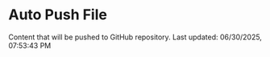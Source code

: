 # Auto Push File

Content that will be pushed to GitHub repository.
Last updated: 06/30/2025, 07:53:43 PM